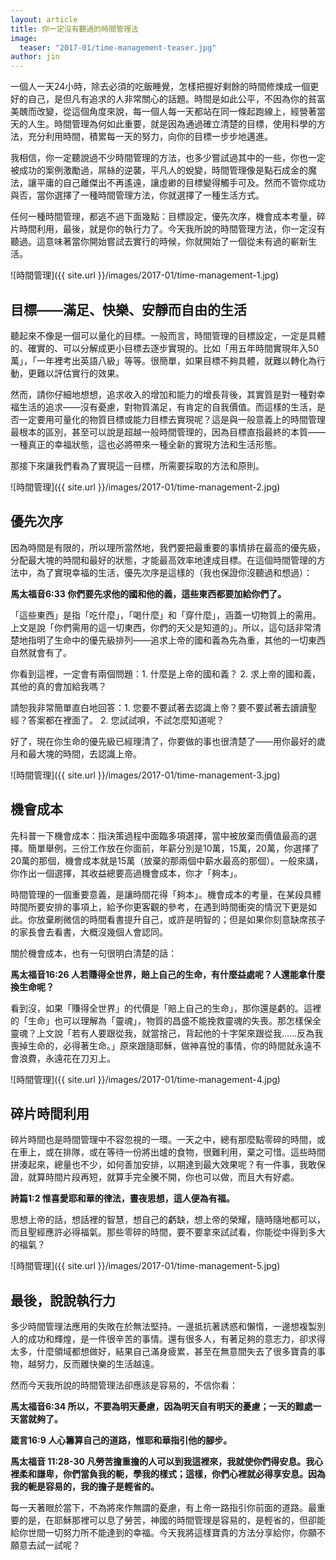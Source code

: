 ```yaml
---
layout: article
title: 你一定沒有聽過的時間管理法
image:
  teaser: "2017-01/time-management-teaser.jpg"
author: jin
---
```

一個人一天24小時，除去必須的吃飯睡覺，怎樣把握好剩餘的時間修煉成一個更好的自己，是但凡有追求的人非常關心的話題。時間是如此公平，不因為你的貧富美醜而改變，從這個角度來說，每一個人每一天都站在同一條起跑線上，經營著當天的人生。時間管理為何如此重要，就是因為通過確立清楚的目標，使用科學的方法，充分利用時間，積累每一天的努力，向你的目標一步步地邁進。

我相信，你一定聽說過不少時間管理的方法，也多少嘗試過其中的一些，你也一定被成功的案例激勵過，屌絲的逆襲，平凡人的蛻變，時間管理像是點石成金的魔法，讓平庸的自己離傑出不再遙遠，讓虛緲的目標變得觸手可及。然而不管你成功與否，當你選擇了一種時間管理方法，你就選擇了一種生活方式。

任何一種時間管理，都逃不過下面幾點：目標設定，優先次序，機會成本考量，碎片時間利用，最後，就是你的執行力了。今天我所說的時間管理方法，你一定沒有聽過。這意味著當你開始嘗試去實行的時候，你就開始了一個從未有過的嶄新生活。

![時間管理]({{ site.url }}/images/2017-01/time-management-1.jpg)

## 目標——滿足、快樂、安靜而自由的生活

聽起來不像是一個可以量化的目標。一般而言，時間管理的目標設定，一定是具體的、確實的、可以分解成更小目標去逐步實現的。比如「用五年時間實現年入50萬」，「一年裡考出英語八級」等等。很簡單，如果目標不夠具體，就難以轉化為行動，更難以評估實行的效果。

然而，請你仔細地想想，追求收入的增加和能力的增長背後，其實質是對一種對幸福生活的追求——沒有憂慮，對物質滿足，有肯定的自我價值。而這樣的生活，是否一定要用可量化的物質目標或能力目標去實現呢？這是與一般意義上的時間管理最根本的區別，甚至可以說是超越一般時間管理的，因為目標直指最終的本質——一種真正的幸福狀態，這也必將帶來一種全新的實現方法和生活形態。

那接下來讓我們看為了實現這一目標，所需要採取的方法和原則。

![時間管理]({{ site.url }}/images/2017-01/time-management-2.jpg)

## 優先次序

因為時間是有限的，所以理所當然地，我們要把最重要的事情排在最高的優先級，分配最大塊的時間和最好的狀態，才能最高效率地達成目標。在這個時間管理的方法中，為了實現幸福的生活，優先次序是這樣的（我也保證你沒聽過和想過）：

**馬太福音6:33 你們要先求他的國和他的義，這些東西都要加給你們了。**

「這些東西」是指「吃什麼」，「喝什麼」和「穿什麼」，涵蓋一切物質上的需用。上文是說「你們需用的這一切東西，你們的天父是知道的」。所以，這句話非常清楚地指明了生命中的優先級排列——追求上帝的國和義為先為重，其他的一切東西自然就會有了。

你看到這裡，一定會有兩個問題：1. 什麼是上帝的國和義？ 2. 求上帝的國和義，其他的真的會加給我嗎？

請恕我非常簡單直白地回答：1. 您要不要試著去認識上帝？要不要試著去讀讀聖經？答案都在裡面了。 2. 您試試唄，不試怎麼知道呢？

好了，現在你生命的優先級已經理清了，你要做的事也很清楚了——用你最好的歲月和最大塊的時間，去認識上帝。

![時間管理]({{ site.url }}/images/2017-01/time-management-3.jpg)

## 機會成本

先科普一下機會成本：指決策過程中面臨多項選擇，當中被放棄而價值最高的選擇。簡單舉例，三份工作放在你面前，年薪分別是10萬，15萬，20萬，你選擇了20萬的那個，機會成本就是15萬（放棄的那兩個中薪水最高的那個）。一般來講，你作出一個選擇，其收益總要高過機會成本，你才「夠本」。

時間管理的一個重要意義，是讓時間花得「夠本」。機會成本的考量，在某段具體時間所要安排的事項上，給予你更客觀的參考，在遇到時間衝突的情況下更是如此。你放棄刷微信的時間看書提升自己，或許是明智的；但是如果你刻意缺席孩子的家長會去看書，大概沒幾個人會認同。

關於機會成本，也有一句很明白清楚的話：

**馬太福音16:26 人若賺得全世界，賠上自己的生命，有什麼益處呢？人還能拿什麼換生命呢？**

看到沒，如果「賺得全世界」的代價是「賠上自己的生命」，那你還是虧的。這裡的「生命」也可以理解為「靈魂」，物質的昌盛不能挽救靈魂的失喪。那怎樣保全靈魂？上文說「若有人要跟從我，就當捨己，背起他的十字架來跟從我……反為我喪掉生命的，必得著生命。」原來跟隨耶穌，做神喜悅的事情，你的時間就永遠不會浪費，永遠花在刀刃上。

![時間管理]({{ site.url }}/images/2017-01/time-management-4.jpg)

## 碎片時間利用

碎片時間也是時間管理中不容忽視的一環。一天之中，總有那麼點零碎的時間，或在車上，或在排隊，或在等待一份將出爐的食物，很難利用，棄之可惜。這些時間拼湊起來，總量也不少，如何善加安排，以期達到最大效果呢？有一件事，我敢保證，就算時間片段再短，就算手完全騰不開，你也可以做，而且大有好處。

**詩篇1:2 惟喜愛耶和華的律法，晝夜思想，這人便為有福。**

思想上帝的話，想話裡的智慧，想自己的虧缺，想上帝的榮耀，隨時隨地都可以，而且聖經應許必得福氣。那些零碎的時間，要不要拿來試試看，你能從中得到多大的福氣？

![時間管理]({{ site.url }}/images/2017-01/time-management-5.jpg)

## 最後，說說執行力

多少時間管理法應用的失敗在於無法堅持。一邊抵抗著誘惑和懶惰，一邊想複製別人的成功和輝煌，是一件很辛苦的事情。還有很多人，有著足夠的意志力，卻求得太多，什麼領域都想做好，結果自己滿身疲累，甚至在無意間失去了很多寶貴的事物，越努力，反而離快樂的生活越遠。

然而今天我所說的時間管理法卻應該是容易的，不信你看：

**馬太福音6:34 所以，不要為明天憂慮，因為明天自有明天的憂慮；一天的難處一天當就夠了。**

**箴言16:9 人心籌算自己的道路，惟耶和華指引他的腳步。**

**馬太福音 11:28-30 凡勞苦擔重擔的人可以到我這裡來，我就使你們得安息。我心裡柔和謙卑，你們當負我的軛，學我的樣式；這樣，你們心裡就必得享安息。因為我的軛是容易的，我的擔子是輕省的。**

每一天著眼於當下，不為將來作無謂的憂慮，有上帝一路指引你前面的道路。最重要的是，在耶穌那裡可以息了勞苦，神國的時間管理是容易的，是輕省的，但卻能給你世間一切努力所不能達到的幸福。今天我將這樣寶貴的方法分享給你，你願不願意去試一試呢？

